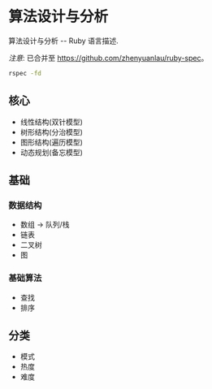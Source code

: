 # 算法设计与分析

算法设计与分析 -- Ruby 语言描述.

*注意*: 已合并至 <https://github.com/zhenyuanlau/ruby-spec>。

```bash
rspec -fd
```

## 核心

- 线性结构(双针模型)
- 树形结构(分治模型)
- 图形结构(遍历模型)
- 动态规划(备忘模型)

## 基础

### 数据结构

- 数组 → 队列/栈
- 链表
- 二叉树
- 图

### 基础算法

- 查找
- 排序

## 分类

- 模式
- 热度
- 难度
